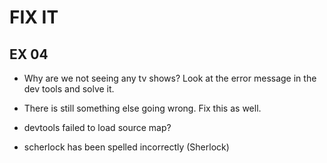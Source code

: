 # FIX IT
## EX 04
* Why are we not seeing any tv shows? Look at the error message in the dev tools and solve it.
* There is still something else going wrong. Fix this as well. 


* devtools failed to load source map?

* scherlock has been spelled incorrectly (Sherlock)